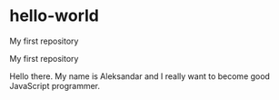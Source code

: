 # hello-world
My first repository


My first repository

Hello there. My name is Aleksandar and I really want to become good JavaScript programmer.
